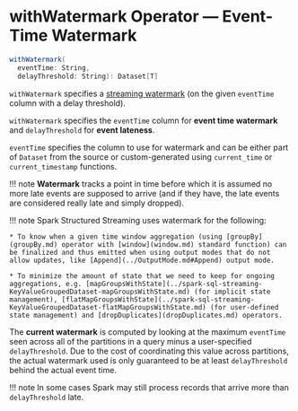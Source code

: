# withWatermark Operator &mdash; Event-Time Watermark

```scala
withWatermark(
  eventTime: String,
  delayThreshold: String): Dataset[T]
```

`withWatermark` specifies a [streaming watermark](../streaming-watermark/index.md) (on the given `eventTime` column with a delay threshold).

`withWatermark` specifies the `eventTime` column for **event time watermark** and `delayThreshold` for **event lateness**.

`eventTime` specifies the column to use for watermark and can be either part of `Dataset` from the source or custom-generated using `current_time` or `current_timestamp` functions.

!!! note
    **Watermark** tracks a point in time before which it is assumed no more late events are supposed to arrive (and if they have, the late events are considered really late and simply dropped).

!!! note
    Spark Structured Streaming uses watermark for the following:

    * To know when a given time window aggregation (using [groupBy](groupBy.md) operator with [window](window.md) standard function) can be finalized and thus emitted when using output modes that do not allow updates, like [Append](../OutputMode.md#Append) output mode.

    * To minimize the amount of state that we need to keep for ongoing aggregations, e.g. [mapGroupsWithState](../spark-sql-streaming-KeyValueGroupedDataset-mapGroupsWithState.md) (for implicit state management), [flatMapGroupsWithState](../spark-sql-streaming-KeyValueGroupedDataset-flatMapGroupsWithState.md) (for user-defined state management) and [dropDuplicates](dropDuplicates.md) operators.

The **current watermark** is computed by looking at the maximum `eventTime` seen across all of the partitions in a query minus a user-specified `delayThreshold`. Due to the cost of coordinating this value across partitions, the actual watermark used is only guaranteed to be at least `delayThreshold` behind the actual event time.

!!! note
    In some cases Spark may still process records that arrive more than `delayThreshold` late.
